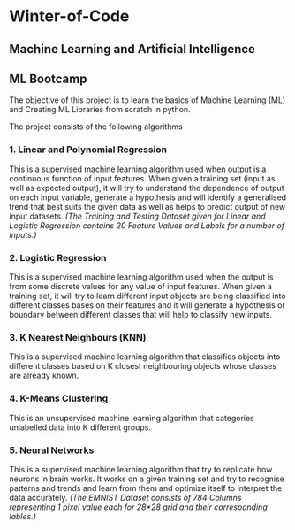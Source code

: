 # Winter-of-Code
## Machine Learning and Artificial Intelligence

## ML Bootcamp
The objective of this project is to learn the basics of Machine Learning (ML) and Creating ML Libraries from scratch in python.

The project consists of the following algorithms
### 1. Linear and Polynomial Regression
This is a supervised machine learning algorithm used when output is a continuous function of input features. When given a training set (input as well as expected output), it will try to understand the dependence of output on each input variable, generate a hypothesis and will identify a generalised trend that best suits the given data as well as helps to predict output of new input datasets.
*(The Training and Testing Dataset given for Linear and Logistic Regression contains 20 Feature Values and Labels for a number of inputs.)*

### 2. Logistic Regression
This is a supervised machine learning algorithm used when the output is from some discrete values for any value of input features. When given a training set, it will try to learn different input objects are being classified into different classes bases on their features and it will generate a hypothesis or boundary between different classes that will help to classify new inputs.

### 3. K Nearest Neighbours (KNN)
This is a supervised machine learning algorithm that classifies objects into different classes based on K closest neighbouring objects whose classes are already known.

### 4. K-Means Clustering
This is an unsupervised machine learning algorithm that categories unlabelled data into K different groups.

### 5. Neural Networks 
This is a supervised machine learning algorithm that try to replicate how neurons in brain works. It works on a given training set and try to recognise patterns and trends and learn from them and optimize itself to interpret the data accurately.
*(The EMNIST Dataset consists of 784 Columns representing 1 pixel value each for 28\*28 grid and their corresponding lables.)*
